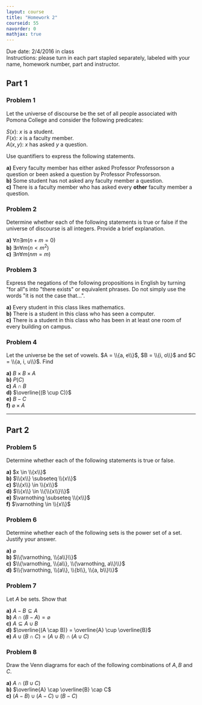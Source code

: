 ```yaml
---
layout: course
title: "Homework 2"
courseid: 55
navorder: 0
mathjax: true
---
```


Due date: 2/4/2016 in class  
Instructions: please turn in each part stapled separately, labeled with your name, homework number, part and instructor.

## Part 1

### Problem 1

Let the universe of discourse be the set of all people associated with Pomona College and consider the following predicates:

$S(x)$: $x$ is a student.  
$F(x)$: $x$ is a faculty member.  
$A(x,y)$: $x$ has asked $y$ a question.

Use quantifiers to express the following statements.

__a)__ Every faculty member has either asked Professor Professorson a question or been asked a question by Professor Professorson.  
__b)__ Some student has not asked any faculty member a question.  
__c)__ There is a faculty member who has asked every __other__ faculty member a question.

### Problem 2

Determine whether each of the following statements is true or false if the universe of discourse is all integers. Provide a brief explanation.

__a)__ $\forall n \exists m (n + m = 0)$  
__b)__ $\exists n \forall m (n < m^2)$  
__c)__ $\exists n \forall m (nm = m)$

### Problem 3

Express the negations of the following propositions in English by turning "for all"s into "there exists" or equivalent phrases. Do not simply use the words "it is not the case that...".

__a)__ Every student in this class likes mathematics.  
__b)__ There is a student in this class who has seen a computer.  
__c)__ There is a student in this class who has been in at least one room of every building on campus.

### Problem 4

Let the universe be the set of vowels. $A = \\{a, e\\}$, $B = \\{i, o\\}$ and $C = \\{a, i, u\\}$. Find

__a)__ $B \times B \times A$  
__b)__ $P(C)$  
__c)__ $A \cap B$  
__d)__ $\overline{(B \cup C)}$  
__e)__ $B - C$  
__f)__ $\varnothing \times A$

---

## Part 2

### Problem 5

Determine whether each of the following statements is true or false.

__a)__ $x \in \\{x\\}$  
__b)__ $\\{x\\} \subseteq \\{x\\}$  
__c)__ $\\{x\\} \in \\{x\\}$  
__d)__ $\\{x\\} \in \\{\\{x\\}\\}$  
__e)__ $\varnothing \subseteq \\{x\\}$  
__f)__ $\varnothing \in \\{x\\}$

### Problem 6

Determine whether each of the following sets is the power set of a set. Justify your answer.

__a)__ $\varnothing$  
__b)__ $\\{\varnothing, \\{a\\}\\}$  
__c)__ $\\{\varnothing, \\{a\\}, \\{\varnothing, a\\}\\}$  
__d)__ $\\{\varnothing, \\{a\\}, \\{b\\}, \\{a, b\\}\\}$

### Problem 7

Let $A$ be sets. Show that

__a)__ $A - B \subseteq A$  
__b)__ $A \cap (B - A) = \varnothing$  
__c)__ $A \subseteq A \cup B$  
__d)__ $\overline{(A \cap B)} = \overline{A} \cup \overline{B}$  
__e)__ $A \cup (B \cap C) = (A \cup B) \cap (A \cup C)$

### Problem 8

Draw the Venn diagrams for each of the following combinations of  $A, B$ and $C$.

__a)__ $A \cap (B \cup C)$  
__b)__ $\overline{A} \cap \overline{B} \cap C$  
__c)__ $(A - B) \cup (A - C) \cup (B - C)$
